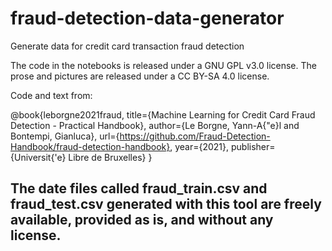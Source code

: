 # fraud-detection-data-generator
Generate data for credit card transaction fraud detection

The code in the notebooks is released under a GNU GPL v3.0 license. The prose and pictures are released under a CC BY-SA 4.0 license.

Code and text from:

@book{leborgne2021fraud,
title={Machine Learning for Credit Card Fraud Detection - Practical Handbook},
author={Le Borgne, Yann-A{\"e}l and Bontempi, Gianluca},
url={https://github.com/Fraud-Detection-Handbook/fraud-detection-handbook},
year={2021},
publisher={Universit{\'e} Libre de Bruxelles}
}


## The date files called fraud_train.csv and fraud_test.csv generated with this tool are freely available, provided as is, and without any license.

